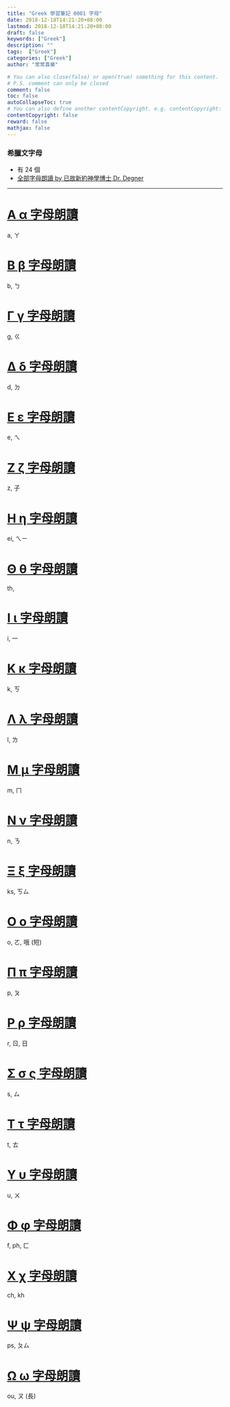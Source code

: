 ```yaml
---
title: "Greek 學習筆記 0001 字母"
date: 2018-12-18T14:21:20+08:00
lastmod: 2018-12-18T14:21:20+08:00
draft: false
keywords: ["Greek"]
description: ""
tags:  ["Greek"]
categories: ["Greek"]
author: "常常喜樂"

# You can also close(false) or open(true) something for this content.
# P.S. comment can only be closed
comment: false
toc: false
autoCollapseToc: true
# You can also define another contentCopyright. e.g. contentCopyright: "This is another copyright."
contentCopyright: false
reward: false
mathjax: false
---
```


### 希臘文字母
- 有 24 個  
- [全部字母朗讀 by 已故新約神學博士 Dr. Degner](/mp3-greek/g00.mp3 "全部字母朗讀")

---

# [Α α 字母朗讀](/mp3-greek/g01.mp3 "Α α 字母朗讀")
a, ㄚ

# [Β β 字母朗讀](/mp3-greek/g02.mp3 "Β β 字母朗讀")
b, ㄅ

# [Γ γ 字母朗讀](/mp3-greek/g03.mp3 "Γ γ 字母朗讀")
g, ㄍ

# [Δ δ 字母朗讀](/mp3-greek/g04.mp3 "Δ δ 字母朗讀")
d, ㄉ

# [Ε ε 字母朗讀](/mp3-greek/g05.mp3 "Ε ε 字母朗讀")
e, ㄟ

# [Ζ ζ 字母朗讀](/mp3-greek/g06.mp3 "Ζ ζ 字母朗讀")
z, 子

# [Η η 字母朗讀](/mp3-greek/g07.mp3 "Η η 字母朗讀")
ei, ㄟㄧ

# [Θ θ 字母朗讀](/mp3-greek/g08.mp3 "Θ θ 字母朗讀")
th, 

# [Ι ι 字母朗讀](/mp3-greek/g09.mp3 "Ι ι 字母朗讀")
i, 一

# [Κ κ 字母朗讀](/mp3-greek/g10.mp3 "Κ κ 字母朗讀")
k, ㄎ

# [Λ λ 字母朗讀](/mp3-greek/g11.mp3 "Λ λ 字母朗讀")
l, ㄌ

# [Μ μ 字母朗讀](/mp3-greek/g12.mp3 "Μ μ 字母朗讀")
m, ㄇ

# [Ν ν 字母朗讀](/mp3-greek/g13.mp3 "Ν ν 字母朗讀")
n, ㄋ

# [Ξ ξ 字母朗讀](/mp3-greek/g14.mp3 "Ξ ξ 字母朗讀")
ks, ㄎㄙ

# [Ο ο 字母朗讀](/mp3-greek/g15.mp3 "Ο ο 字母朗讀")
o, ㄛ,  哦 (短)

# [Π π 字母朗讀](/mp3-greek/g16.mp3 "Π π 字母朗讀")
p, ㄆ

# [Ρ ρ 字母朗讀](/mp3-greek/g17.mp3 "Ρ ρ 字母朗讀")
r, ㄖ, 日

# [Σ σ ς 字母朗讀](/mp3-greek/g18.mp3 "Σ σ ς 字母朗讀")
s, ㄙ

# [Τ τ 字母朗讀](/mp3-greek/g19.mp3 "Τ τ 字母朗讀")
t, ㄊ

# [Υ υ 字母朗讀](/mp3-greek/g20.mp3 "Υ υ 字母朗讀")
u, ㄨ

# [Φ φ 字母朗讀](/mp3-greek/g21.mp3 "Φ φ 字母朗讀")
f, ph, ㄈ

# [Χ χ 字母朗讀](/mp3-greek/g22.mp3 "Χ χ 字母朗讀")
ch, kh

# [Ψ ψ 字母朗讀](/mp3-greek/g23.mp3 "Ψ ψ 字母朗讀")
ps, ㄆㄙ

# [Ω ω 字母朗讀](/mp3-greek/g24.mp3 "Ω ω 字母朗讀")
ou, ㄡ (長)